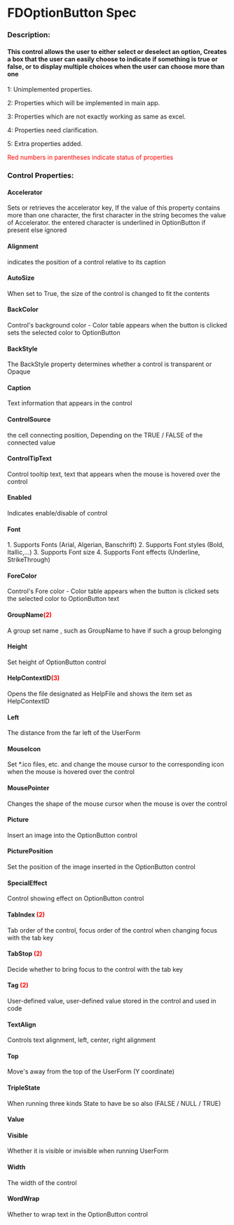 # FDOptionButton Spec

<h3><b>Description:</b></h3>
<h4>This control allows the user to either select or deselect an option,
Creates a box that the user can easily choose to indicate if something is true or false, or to display multiple choices when the user can choose more than one</h4>

<span>1: Unimplemented properties.</span>

<span>2: Properties which will be implemented in main app.</span>

<span>3: Properties which are not exactly working as same as excel.</span>

<span>4: Properties need clarification.</span>

<span>5: Extra properties added.</span>

<span style='color:red'>Red numbers in parentheses indicate status of properties</span>

<h3><b>Control Properties:</b></h3>
<h4>Accelerator</h4>
<span>Sets or retrieves the accelerator key, If the value of this property contains more than one character, the first character in the string becomes the value of Accelerator. the entered character is underlined in OptionButton if present else ignored</span>


<h4>Alignment </h4>
<span>indicates the position of a control relative to its caption</span>

<h4>AutoSize </h4>
<span>When set to True, the size of the control is changed to fit the contents</span>

<h4>BackColor</h4>
<span>Control's background color - Color table appears when the button is clicked sets the selected color to OptionButton</span>

<h4>BackStyle</h4>
<span>The BackStyle property determines whether a control is transparent or Opaque</span>

<h4>Caption</h4>
<span>Text information that appears in the control</span>

<h4>ControlSource</h4>
<span>the cell connecting position, Depending on the TRUE / FALSE of the connected value</span>

<h4>ControlTipText</h4>
<span>Control tooltip text, text that appears when the mouse is hovered over the control</span>

<h4>Enabled</h4>
<span>Indicates enable/disable of control</span>

<h4>Font</h4>
<span>1. Supports Fonts (Arial, Algerian, Banschrift)
2. Supports Font styles (Bold, Itallic,...)
3. Supports Font size
4. Supports Font effects (Underline, StrikeThrough)</span>

<h4>ForeColor</h4>
<span>Control's Fore color - Color table appears when the button is clicked sets the selected color to OptionButton text</span>

<h4>GroupName<span style="color:red;">(2)</span></h4>
<span>A group set name , such as GroupName to have if such a group belonging</span>

<h4>Height</h4>
<span>Set height of OptionButton control </span>

<h4>HelpContextID<span style="color:red;">(3)</span></h4>
<span> Opens the file designated as HelpFile and shows the item set as HelpContextID</span>

<h4>Left</h4>
<span>The distance from the far left of the UserForm </span>

<h4>MouseIcon</h4>
<span>Set *.ico files, etc. and change the mouse cursor to the corresponding icon when the mouse is hovered over the control</span>

<h4>MousePointer</h4>
<span>Changes the shape of the mouse cursor when the mouse is over the control </span>

<h4>Picture</h4>
<span>Insert an image into the OptionButton control</span>

<h4>PicturePosition</h4>
<span>Set the position of the image inserted in the OptionButton control</span>

<h4>SpecialEffect</h4>
<span>Control showing effect on OptionButton control</span>

<h4>TabIndex <span style="color:red;">(2)</span></h4>
<span>Tab order of the control, focus order of the control when changing focus with the tab key</span>

<h4>TabStop <span style="color:red;">(2)</span></h4>
<span>Decide whether to bring focus to the control with the tab key </span>

<h4>Tag <span style="color:red;">(2)</span></h4>
<span>User-defined value, user-defined value stored in the control and used in code </span>

<h4>TextAlign</h4>
<span>Controls text alignment, left, center, right alignment</span>

<h4>Top</h4>
<span>Move's away from the top of the UserForm (Y coordinate)</span>

<h4>TripleState </h4>
<span>When running three kinds State to have be so also (FALSE / NULL / TRUE)</span>

<h4>Value</h4>
<span></span>

<h4>Visible</h4>
<span>Whether it is visible or invisible when running UserForm</span>

<h4>Width</h4>
<span>The width of the control</span>

<h4>WordWrap</h4>
<span>Whether to wrap text in the OptionButton control</span>

